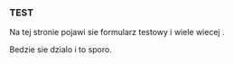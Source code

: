 ### TEST
Na tej stronie pojawi sie formularz testowy i wiele wiecej .

Bedzie sie dzialo i to sporo.
